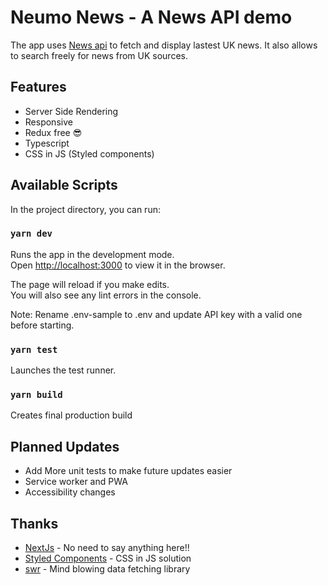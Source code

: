 # Neumo News - A News API demo

The app uses [News api](https://newsapi.org/) to fetch and display lastest UK news. It also allows to search freely for news from UK sources.

## Features

- Server Side Rendering
- Responsive
- Redux free 😎
- Typescript
- CSS in JS (Styled components)

## Available Scripts

In the project directory, you can run:

### `yarn dev`

Runs the app in the development mode.<br />
Open [http://localhost:3000](http://localhost:3000) to view it in the browser.

The page will reload if you make edits.<br />
You will also see any lint errors in the console.

Note: Rename .env-sample to .env and update API key with a valid one before starting.

### `yarn test`

Launches the test runner.<br />

### `yarn build`

Creates final production build

## Planned Updates

- Add More unit tests to make future updates easier
- Service worker and PWA
- Accessibility changes

## Thanks

- [NextJs](https://nextjs.org/) - No need to say anything here!!
- [Styled Components](https://styled-components.com/) - CSS in JS solution
- [swr](https://swr.vercel.app/) - Mind blowing data fetching library
